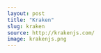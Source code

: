 ```yaml
---
layout: post
title: "Kraken"
slug: kraken
source: http://krakenjs.com/
image: krakenjs.png
---
```


